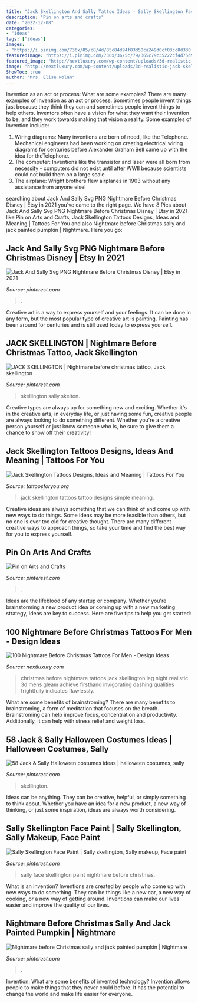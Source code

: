 ```yaml
---
title: "Jack Skellington And Sally Tattoo Ideas - Sally Skellington Face Paint"
description: "Pin on arts and crafts"
date: "2022-12-08"
categories:
- "ideas"
tags: ["ideas"]
images:
- "https://i.pinimg.com/736x/85/c8/4d/85c84d94f83d50ca249d0cf03cc8d330.jpg"
featuredImage: "https://i.pinimg.com/736x/36/5c/79/365c79c35222cf4d75d9d5cedf538e2a.jpg"
featured_image: "http://nextluxury.com/wp-content/uploads/3d-realistic-jack-skellington-night-before-christmas-mens-lower-leg-tattoos.jpg"
image: "http://nextluxury.com/wp-content/uploads/3d-realistic-jack-skellington-night-before-christmas-mens-lower-leg-tattoos.jpg"
ShowToc: true
author: "Mrs. Elise Nolan"
---
```



Invention as an act or process: What are some examples?
There are many examples of Invention as an act or process. Sometimes people invent things just because they think they can and sometimes people invent things to help others. Inventors often have a vision for what they want their invention to be, and they work towards making that vision a reality. Some examples of Invention include: 
1) Wiring diagrams: Many inventions are born of need, like the Telephone. Mechanical engineers had been working on creating electrical wiring diagrams for centuries before Alexander Graham Bell came up with the idea for theTelephone.
2) The computer: Inventions like the transistor and laser were all born from necessity - computers did not exist until after WWII because scientists could not build them on a large scale.
3) The airplane: Wright brothers flew airplanes in 1903 without any assistance from anyone else!

	

		
searching about Jack And Sally Svg PNG Nightmare Before Christmas Disney | Etsy in 2021 you've came to the right page. We have 8 Pics about Jack And Sally Svg PNG Nightmare Before Christmas Disney | Etsy in 2021 like Pin on Arts and Crafts, Jack Skellington Tattoos Designs, Ideas and Meaning | Tattoos For You and also Nightmare before Christmas sally and jack painted pumpkin | Nightmare. Here you go:
		
    
## Jack And Sally Svg PNG Nightmare Before Christmas Disney | Etsy In 2021

<img loading=lazy src="https://i.pinimg.com/736x/07/af/bc/07afbc89ba1e2e04c264485c8d1c094f.jpg" onerror="this.onerror=null;this.src='https://tse4.mm.bing.net/th?id=OIP.rEJWrJD6auamJjbRX502rQHaHa&amp;pid=15.1';" alt="Jack And Sally Svg PNG Nightmare Before Christmas Disney | Etsy in 2021">

_Source: pinterest.com_

>. 

	

Creative art is a way to express yourself and your feelings. It can be done in any form, but the most popular type of creative art is painting. Painting has been around for centuries and is still used today to express yourself.

    
## JACK SKELLINGTON | Nightmare Before Christmas Tattoo, Jack Skellington

<img loading=lazy src="https://i.pinimg.com/736x/36/5c/79/365c79c35222cf4d75d9d5cedf538e2a.jpg" onerror="this.onerror=null;this.src='https://tse2.mm.bing.net/th?id=OIP.PdYIWcGy7ebMQgp9SdTXtgHaKJ&amp;pid=15.1';" alt="JACK SKELLINGTON | Nightmare before christmas tattoo, Jack skellington">

_Source: pinterest.com_

>skellington sally skelton. 

	

Creative types are always up for something new and exciting. Whether it's in the creative arts, in everyday life, or just having some fun, creative people are always looking to do something different. Whether you're a creative person yourself or just know someone who is, be sure to give them a chance to show off their creativity!

    
## Jack Skellington Tattoos Designs, Ideas And Meaning | Tattoos For You

<img loading=lazy src="https://www.tattoosforyou.org/wp-content/uploads/2016/08/Jack-Skellington-Tattoo-Simple.jpg" onerror="this.onerror=null;this.src='https://tse3.mm.bing.net/th?id=OIP.FcMzJSdZc5yWjgRCYDCUBwHaLr&amp;pid=15.1';" alt="Jack Skellington Tattoos Designs, Ideas and Meaning | Tattoos For You">

_Source: tattoosforyou.org_

>jack skellington tattoos tattoo designs simple meaning. 

	

Creative ideas are always something that we can think of and come up with new ways to do things. Some ideas may be more feasible than others, but no one is ever too old for creative thought. There are many different creative ways to approach things, so take your time and find the best way for you to express yourself.

    
## Pin On Arts And Crafts

<img loading=lazy src="https://i.pinimg.com/736x/32/59/ae/3259ae7b053bd04533c3d84bd85722e3.jpg" onerror="this.onerror=null;this.src='https://tse2.mm.bing.net/th?id=OIP.1hQDp6mW0RWoawPg8ayR5AHaKf&amp;pid=15.1';" alt="Pin on Arts and Crafts">

_Source: pinterest.com_

>. 

	

Ideas are the lifeblood of any startup or company. Whether you're brainstorming a new product idea or coming up with a new marketing strategy, ideas are key to success. Here are five tips to help you get started: 

    
## 100 Nightmare Before Christmas Tattoos For Men - Design Ideas

<img loading=lazy src="http://nextluxury.com/wp-content/uploads/3d-realistic-jack-skellington-night-before-christmas-mens-lower-leg-tattoos.jpg" onerror="this.onerror=null;this.src='https://tse4.mm.bing.net/th?id=OIP.jnzkwChqcAihgkYZv0aBjwHaHa&amp;pid=15.1';" alt="100 Nightmare Before Christmas Tattoos For Men - Design Ideas">

_Source: nextluxury.com_

>christmas before nightmare tattoos jack skellington leg night realistic 3d mens gleam achieve firsthand invigorating dashing qualities frightfully indicates flawlessly. 

	

What are some benefits of brainstroming?
There are many benefits to brainstroming, a form of meditation that focuses on the breath. Brainstroming can help improve focus, concentration and productivity. Additionally, it can help with stress relief and weight loss.

    
## 58 Jack &amp; Sally Halloween Costumes Ideas | Halloween Costumes, Sally

<img loading=lazy src="https://i.pinimg.com/474x/0e/72/6b/0e726b928e7eb0670d731f4a03ccb871--sally-skellington-sally-costume.jpg" onerror="this.onerror=null;this.src='https://tse2.mm.bing.net/th?id=OIP.98sLTvz3zDdRNpkOFzFg1AAAAA&amp;pid=15.1';" alt="58 Jack &amp; Sally Halloween costumes ideas | halloween costumes, sally">

_Source: pinterest.com_

>skellington. 

	

Ideas can be anything. They can be creative, helpful, or simply something to think about. Whether you have an idea for a new product, a new way of thinking, or just some inspiration, ideas are always worth considering.

    
## Sally Skellington Face Paint | Sally Skellington, Sally Makeup, Face Paint

<img loading=lazy src="https://i.pinimg.com/736x/90/0f/10/900f102831f940a690de62a4777f9794.jpg" onerror="this.onerror=null;this.src='https://tse1.mm.bing.net/th?id=OIP.iL6dN0_Jhvx01rw_bTjmiAHaNK&amp;pid=15.1';" alt="Sally Skellington Face Paint | Sally skellington, Sally makeup, Face paint">

_Source: pinterest.com_

>sally face skellington paint nightmare before christmas. 

	

What is an invention?
Inventions are created by people who come up with new ways to do something. They can be things like a new car, a new way of cooking, or a new way of getting around. Inventions can make our lives easier and improve the quality of our lives.

    
## Nightmare Before Christmas Sally And Jack Painted Pumpkin | Nightmare

<img loading=lazy src="https://i.pinimg.com/736x/85/c8/4d/85c84d94f83d50ca249d0cf03cc8d330.jpg" onerror="this.onerror=null;this.src='https://tse3.mm.bing.net/th?id=OIP.WqOhPPR5SFTzELdVOFfIIwHaIO&amp;pid=15.1';" alt="Nightmare before Christmas sally and jack painted pumpkin | Nightmare">

_Source: pinterest.com_

>. 

	

Invention: What are some benefits of invented technology?
Invention allows people to make things that they never could before. It has the potential to change the world and make life easier for everyone.

